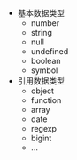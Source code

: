 - 基本数据类型
    - number
    - string
    - null
    - undefined
    - boolean
    - symbol
- 引用数据类型
    - object
    - function
    - array
    - date
    - regexp
    - bigint
    - ...
